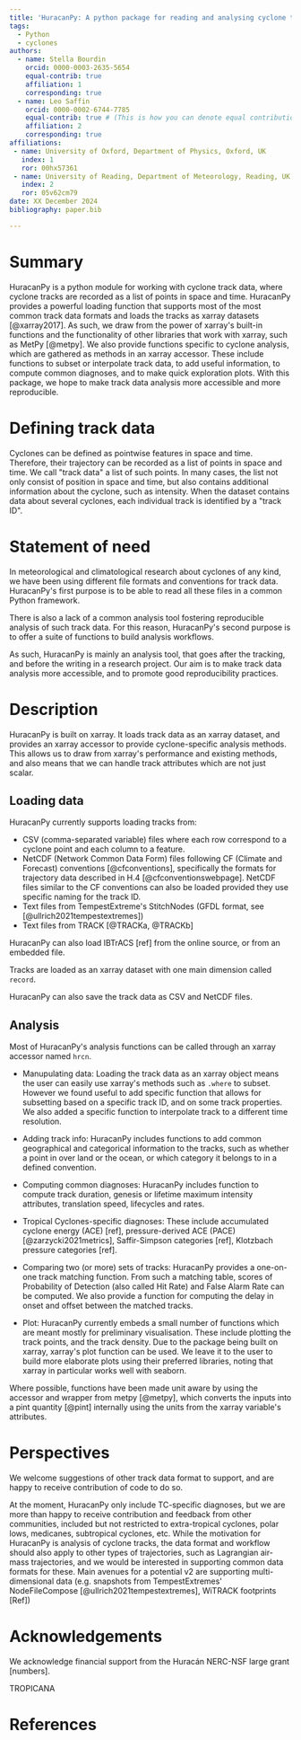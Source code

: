 ---title: 'HuracanPy: A python package for reading and analysing cyclone tracks'tags:  - Python  - cyclonesauthors:  - name: Stella Bourdin    orcid: 0000-0003-2635-5654    equal-contrib: true    affiliation: 1     corresponding: true  - name: Leo Saffin    orcid: 0000-0002-6744-7785    equal-contrib: true # (This is how you can denote equal contributions between multiple authors)    affiliation: 2    corresponding: trueaffiliations: - name: University of Oxford, Department of Physics, Oxford, UK   index: 1   ror: 00hx57361 - name: University of Reading, Department of Meteorology, Reading, UK # Please adjust   index: 2   ror: 05v62cm79date: XX December 2024bibliography: paper.bib---# SummaryHuracanPy is a python module for working with cyclone track data, where cyclone tracks are recorded as a list of points in space and time. HuracanPy provides a powerful loading function that supports most of the most common track data formats and loads the tracks as xarray datasets [@xarray2017].As such, we draw from the power of xarray's built-in functions and the functionality of other libraries that work with xarray, such as MetPy [@metpy]. We also provide functions specific to cyclone analysis, which are gathered as methods in an xarray accessor. These include functions to subset or interpolate track data, to add useful information, to compute common diagnoses, and to make quick exploration plots. With this package, we hope to make track data analysis more accessible and more reproducible. # Defining track dataCyclones can be defined as pointwise features in space and time. Therefore, their trajectory can be recorded as a list of points in space and time. We call "track data" a list of such points. In many cases, the list not only consist of position in space and time, but also contains additional information about the cyclone, such as intensity. When the dataset contains data about several cyclones, each individual track is identified by a "track ID". # Statement of needIn meteorological and climatological research about cyclones of any kind, we have been using different file formats and conventions for track data. HuracanPy's first purpose is to be able to read all these files in a common Python framework. There is also a lack of a common analysis tool fostering reproducible analysis of such track data. For this reason, HuracanPy's second purpose is to offer a suite of functions to build analysis workflows. As such, HuracanPy is mainly an analysis tool, that goes after the tracking, and before the writing in a research project. Our aim is to make track data analysis more accessible, and to promote good reproducibility practices. # DescriptionHuracanPy is built on xarray. It loads track data as an xarray dataset, and provides an xarray accessor to provide cyclone-specific analysis methods. This allows us to draw from xarray's performance and existing methods, and also means that we can handle track attributes which are not just scalar.## Loading dataHuracanPy currently supports loading tracks from:* CSV (comma-separated variable) files where each row correspond to a cyclone point and each column to a feature.* NetCDF (Network Common Data Form) files following CF (Climate and Forecast) conventions [@cfconventions], specifically the formats for trajectory data described in H.4 [@cfconventionswebpage]. NetCDF files similar to the CF conventions can also be loaded provided they use specific naming for the track ID.* Text files from TempestExtreme's StitchNodes (GFDL format, see [@ullrich2021tempestextremes])* Text files from TRACK [@TRACKa, @TRACKb]HuracanPy can also load IBTrACS [ref] from the online source, or from an embedded file. Tracks are loaded as an xarray dataset with one main dimension called `record`. HuracanPy can also save the track data as CSV and NetCDF files. ## AnalysisMost of HuracanPy's analysis functions can be called through an xarray accessor named `hrcn`.* Manupulating data:    Loading the track data as an xarray object means the user can easily use xarray's methods such as `.where` to subset. However we found useful to add specific function that allows for subsetting based on a specific track ID, and on some track properties. We also added a specific function to interpolate track to a different time resolution. * Adding track info:    HuracanPy includes functions to add common geographical and categorical information to the tracks, such as whether a point in over land or the ocean, or which category it belongs to in a defined convention. * Computing common diagnoses:    HuracanPy includes function to compute track duration, genesis or lifetime maximum intensity attributes, translation speed, lifecycles and rates.* Tropical Cyclones-specific diagnoses:    These include accumulated cyclone energy (ACE) [ref], pressure-derived ACE (PACE) [@zarzycki2021metrics], Saffir-Simpson categories [ref], Klotzbach pressure categories [ref].* Comparing two (or more) sets of tracks:    HuracanPy provides a one-on-one track matching function.    From such a matching table, scores of Probability of Detection (also called Hit Rate) and False Alarm Rate can be computed.    We also provide a function for computing the delay in onset and offset between the matched tracks.* Plot:    HuracanPy currently embeds a small number of functions which are meant mostly for preliminary visualisation.    These include plotting the track points, and the track density.    Due to the package being built on xarray, xarray's plot function can be used.    We leave it to the user to build more elaborate plots using their preferred libraries, noting that xarray in particular works well with seaborn. Where possible, functions have been made unit aware by using the accessor and wrapper from metpy [@metpy], which converts the inputs into a pint quantity [@pint] internally using the units from the xarray variable's attributes.# PerspectivesWe welcome suggestions of other track data format to support, and are happy to receive contribution of code to do so. At the moment, HuracanPy only include TC-specific diagnoses, but we are more than happy to receive contribution and feedback from other communities, included but not restricted to extra-tropical cyclones, polar lows, medicanes, subtropical cyclones, etc.While the motivation for HuracanPy is analysis of cyclone tracks, the data format and workflow should also apply to other types of trajectories, such as Lagrangian air-mass trajectories, and we would be interested in supporting common data formats for these.Main avenues for a potential v2 are supporting multi-dimensional data (e.g. snapshots from TempestExtremes' NodeFileCompose [@ullrich2021tempestextremes], WiTRACK footprints [Ref]) # AcknowledgementsWe acknowledge financial support from the Huracán NERC-NSF large grant [numbers]. TROPICANA # References